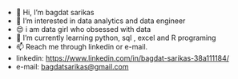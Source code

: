 - 👋 Hi, I’m bagdat sarikas
- 👀 I’m interested in data analytics and data engineer
- 😍 i am data girl who obsessed with data 
- 🌱 I’m currently learning python, sql , excel and R programing
- 📫 Reach me through linkedin or e-mail. 
- linkedin: https://www.linkedin.com/in/bagdat-sarikas-38a111184/
- e-mail: bagdatsarikas@gmail.com
<!---
bagdatsarikas/bagdatsarikas is a ✨ special ✨ repository because its `README.md` (this file) appears on your GitHub profile.
You can click the Preview link to take a look at your changes.
--->
